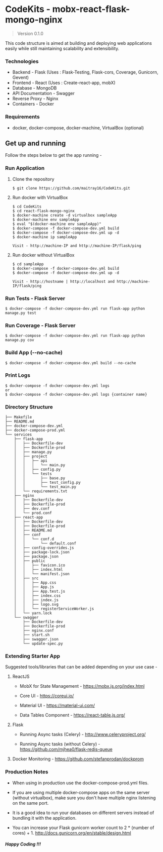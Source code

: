 # CodeKits - mobx-react-flask-mongo-nginx

> Version 0.1.0

This code structure is aimed at building and deploying web applications easily while still maintaining scalability and extensibility.

### Technologies

- Backend - Flask (Uses : Flask-Testing, Flask-cors, Coverage, Gunicorn, Gevent)
- Frontend - React (Uses : Create-react-app, mobX)
- Database - MongoDB
- API Documentation - Swagger
- Reverse Proxy - Nginx
- Containers - Docker

### Requirements

- docker, docker-compose, docker-machine, VirtualBox (optional)

## Get up and running

Follow the steps below to get the app running -

### Run Application

1.  Clone the repository

    ```
    $ git clone https://github.com/maitray16/CodeKits.git
    ```

1.  Run docker with VirtualBox

    ```
    $ cd CodeKits
    $ cd react-flask-mongo-nginx
    $ docker-machine create -d virtualbox sampleApp
    $ docker-machine env sampleApp
    $ eval "$(docker-machine env sampleApp)"
    $ docker-compose -f docker-compose-dev.yml build
    $ docker-compose -f docker-compose-dev.yml up -d
    $ docker-machine ip sampleApp

    Visit - http://machine-IP and http://machine-IP/flask/ping
    ```

2)  Run docker without VirtualBox

    ```
    $ cd sampleApp
    $ docker-compose -f docker-compose-dev.yml build
    $ docker-compose -f docker-compose-dev.yml up -d

    Visit - http://hostname | http://localhost and http://machine-IP/flask/ping
    ```

### Run Tests - Flask Server

```
$ docker-compose -f docker-compose-dev.yml run flask-app python manage.py test
```

### Run Coverage - Flask Server

```
$ docker-compose -f docker-compose-dev.yml run flask-app python manage.py cov
```

### Build App (--no-cache)

```
$ docker-compose -f docker-compose-dev.yml build --no-cache
```

### Print Logs

```
$ docker-compose -f docker-compose-dev.yml logs
or
$ docker-compose -f docker-compose-dev.yml logs {container name}
```

### Directory Structure

```
├── Makefile
├── README.md
├── docker-compose-dev.yml
├── docker-compose-prod.yml
└── services
    ├── flask-app
    │   ├── Dockerfile-dev
    │   ├── Dockerfile-prod
    │   ├── manage.py
    │   ├── project
    │   │   ├── api
    │   │   │   └── main.py
    │   │   ├── config.py
    │   │   └── tests
    │   │       ├── base.py
    │   │       ├── test_config.py
    │   │       └── test_main.py
    │   └── requirements.txt
    ├── nginx
    │   ├── Dockerfile-dev
    │   ├── Dockerfile-prod
    │   ├── dev.conf
    │   └── prod.conf
    ├── react-app
    │   ├── Dockerfile-dev
    │   ├── Dockerfile-prod
    │   ├── README.md
    │   ├── conf
    │   │   └── conf.d
    │   │       └── default.conf
    │   ├── config-overrides.js
    │   ├── package-lock.json
    │   ├── package.json
    │   ├── public
    │   │   ├── favicon.ico
    │   │   ├── index.html
    │   │   └── manifest.json
    │   ├── src
    │   │   ├── App.css
    │   │   ├── App.js
    │   │   ├── App.test.js
    │   │   ├── index.css
    │   │   ├── index.js
    │   │   ├── logo.svg
    │   │   └── registerServiceWorker.js
    │   └── yarn.lock
    └── swagger
        ├── Dockerfile-dev
        ├── Dockerfile-prod
        ├── nginx.conf
        ├── start.sh
        ├── swagger.json
        └── update-spec.py
```

### Extending Starter App

Suggested tools/libraries that can be added depending on your use case -

1.  ReactJS

    - MobX for State Management - https://mobx.js.org/index.html

    - Core UI - https://coreui.io/

    - Material UI - https://material-ui.com/

    - Data Tables Component - https://react-table.js.org/

2)  Flask

    - Running Async tasks (Celery) - http://www.celeryproject.org/

    - Running Async tasks (without Celery) - https://github.com/mjhea0/flask-redis-queue

3)  Docker Monitoring - https://github.com/stefanprodan/dockprom

### Production Notes

- When using in production use the docker-compose-prod.yml files.

- If you are using multiple docker-compose apps on the same server (without virtualbox), make sure you don't have multiple nginx listening on the same port.

- It is a good idea to run your databases on different servers instead of bundling it with the application.

- You can increase your Flask gunicorn worker count to 2 * (number of cores) + 1. http://docs.gunicorn.org/en/stable/design.html

##### Happy Coding !!!
